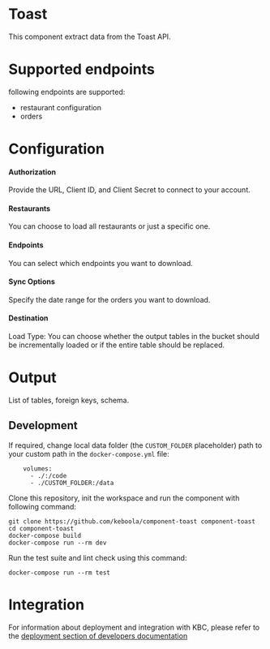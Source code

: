 Toast
=============

This component extract data from the Toast API.

Supported endpoints
===================
following endpoints are supported:
- restaurant configuration
- orders

Configuration
=============

#### Authorization
Provide the URL, Client ID, and Client Secret to connect to your account.

#### Restaurants
You can choose to load all restaurants or just a specific one.

#### Endpoints
You can select which endpoints you want to download.

#### Sync Options
Specify the date range for the orders you want to download.

#### Destination
Load Type: You can choose whether the output tables in the bucket should be incrementally loaded or if the entire table should be replaced.

Output
======

List of tables, foreign keys, schema.

Development
-----------

If required, change local data folder (the `CUSTOM_FOLDER` placeholder) path to
your custom path in the `docker-compose.yml` file:

~~~~~~~~~~~~~~~~~~~~~~~~~~~~~~~~~~~~~~~~~~~~~~~~~~~~~~~~~~~~~~~~~~~~~~~~~~~~~~~~
    volumes:
      - ./:/code
      - ./CUSTOM_FOLDER:/data
~~~~~~~~~~~~~~~~~~~~~~~~~~~~~~~~~~~~~~~~~~~~~~~~~~~~~~~~~~~~~~~~~~~~~~~~~~~~~~~~

Clone this repository, init the workspace and run the component with following
command:

~~~~~~~~~~~~~~~~~~~~~~~~~~~~~~~~~~~~~~~~~~~~~~~~~~~~~~~~~~~~~~~~~~~~~~~~~~~~~~~~
git clone https://github.com/keboola/component-toast component-toast
cd component-toast
docker-compose build
docker-compose run --rm dev
~~~~~~~~~~~~~~~~~~~~~~~~~~~~~~~~~~~~~~~~~~~~~~~~~~~~~~~~~~~~~~~~~~~~~~~~~~~~~~~~

Run the test suite and lint check using this command:

~~~~~~~~~~~~~~~~~~~~~~~~~~~~~~~~~~~~~~~~~~~~~~~~~~~~~~~~~~~~~~~~~~~~~~~~~~~~~~~~
docker-compose run --rm test
~~~~~~~~~~~~~~~~~~~~~~~~~~~~~~~~~~~~~~~~~~~~~~~~~~~~~~~~~~~~~~~~~~~~~~~~~~~~~~~~

Integration
===========

For information about deployment and integration with KBC, please refer to the
[deployment section of developers
documentation](https://developers.keboola.com/extend/component/deployment/)
